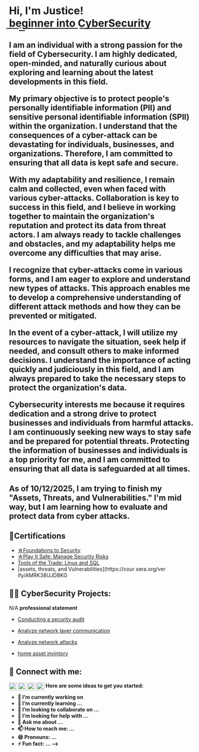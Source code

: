 <h1>Hi, I'm Justice! <br/><a href="https://github.com/JusticeLettre">b͟e͟g͟i͟n͟n͟e͟r͟ ͟i͟n͟t͟o͟ ͟C͟y͟b͟e͟r͟S͟e͟c͟u͟r͟i͟t͟y͟</a>

 
<h2><b>I am an individual with a strong passion for the field of Cybersecurity. I am highly dedicated, open-minded, and naturally curious about exploring and learning about the latest developments in this field.

My primary objective is to protect people's personally identifiable information (PII) and sensitive personal identifiable information (SPII) within the organization. I understand that the consequences of a cyber-attack can be devastating for individuals, businesses, and organizations. Therefore, I am committed to ensuring that all data is kept safe and secure.

With my adaptability and resilience, I remain calm and collected, even when faced with various cyber-attacks. Collaboration is key to success in this field, and I believe in working together to maintain the organization's reputation and protect its data from threat actors. I am always ready to tackle challenges and obstacles, and my adaptability helps me overcome any difficulties that may arise.

I recognize that cyber-attacks come in various forms, and I am eager to explore and understand new types of attacks. This approach enables me to develop a comprehensive understanding of different attack methods and how they can be prevented or mitigated.

In the event of a cyber-attack, I will utilize my resources to navigate the situation, seek help if needed, and consult others to make informed decisions. I understand the importance of acting quickly and judiciously in this field, and I am always prepared to take the necessary steps to protect the organization's data.

Cybersecurity interests me because it requires dedication and a strong drive to protect businesses and individuals from harmful attacks. I am continuously seeking new ways to stay safe and be prepared for potential threats. Protecting the information of businesses and individuals is a top priority for me, and I am committed to ensuring that all data is safeguarded at all times.</b></h2>

<h2>As of 10/12/2025, I am trying to finish my "Assets, Threats, and Vulnerabilities." I'm mid way, but I am learning how to evaluate and protect data from cyber attacks.  </h2>

<h2>📝Certifications</h2>

- [☆Foundations to Security](https://coursera.org/share/6d0509d121801781be88c8dce4d68801)
- [☆Play It Safe: Manage Security Risks](https://coursera.org/share/23faea840f568860aa30361f9f089800)
- [Tools of the Trade: Linux and SQL](https://coursera.org/share/b597f643119a52d3b2cc77b8269e9052)
- [assets, threats, and Vulnerabilities](https://cour sera.org/ver ify/AMRK38UJDBKG
<h2>👨‍💻 CyberSecurity Projects:</h2>
N/A
<b> professional statement</b>

- [Conducting a security audit](https://docs.google.com/document/d/1R2eH8rnn16wiO6wlMBUs1VboeN_mDGAuWUd-V_GkPIo/)

- [Analyze network layer communication](https://docs.google.com/document/d/1qD3G36Se9nNa4MHmzDPswtCSUSmzYRvRb1pFAERs3Us/)

- [Analyze network attacks](https://docs.google.com/document/d/1xqhFJ8qYOTi51DQg33zlrisNE5QQswbTI9i-9_Udjyc/edit)

- [home asset invintory](https://docs.google.com/spreadsheets/d/1I0uWw_5UI0017Si2krX5k8NNUjzPkKrqff9Ypd1qiBw/edit?usp=sharing)
<b> 


<h2> 🤳 Connect with me:</h2>

[<img align="left" alt="JoshMadakor | YouTube" width="22px" src="https://cdn.jsdelivr.net/npm/simple-icons@v3/icons/youtube.svg" />][youtube]
[<img align="left" alt="JoshMadakor | Twitter" width="22px" src="https://cdn.jsdelivr.net/npm/simple-icons@v3/icons/twitter.svg" />][twitter]
[<img align="left" alt="JoshMadakor | LinkedIn" width="22px" src="https://cdn.jsdelivr.net/npm/simple-icons@v3/icons/linkedin.svg" />][linkedin]
[<img align="left" alt="JoshMadakor | Instagram" width="22px" src="https://cdn.jsdelivr.net/npm/simple-icons@v3/icons/instagram.svg" />][instagram]

[twitter]: https://twitter.com/joshmadakor
[youtube]: https://www.youtube.com/c/joshmadakor
[instagram]: https://www.instagram.com/joshmadakor/
[linkedin]: https://linkedin.com/in/joshmadakor

Here are some ideas to get you started:

- 🔭 I’m currently working on 
- 🌱 I’m currently learning ...
- 👯 I’m looking to collaborate on ...
- 🤔 I’m looking for help with ...
- 💬 Ask me about ...
- 📫 How to reach me: ...
- 😄 Pronouns: ...
- ⚡ Fun fact: ...
-->
